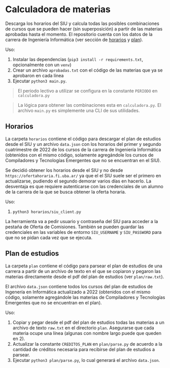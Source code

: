 # Calculadora de materias

Descarga los horarios del SIU y calcula todas las posibles combinaciones de cursos que se pueden hacer (sin superposición) a partir de las materias aprobadas hasta el momento. El repositorio cuenta con los datos de la carrera de Ingeniería Informática (ver sección de [horarios](#horarios) y [plan](#plan-de-estudios)).

Uso:

1. Instalar las dependencias (`pip3 install -r requirements.txt`, opcionalmente con un `venv`)
2. Crear un archivo `aprobadas.txt` con el código de las materias que ya se aprobaron en cada línea
3. Ejecutar `python3 main.py`.

> El periodo lectivo a utilizar se configura en la constante `PERIODO` en `calculadora.py`

> La lógica para obtener las combinaciones esta en `calculadora.py`. El archivo `main.py` es simplemente una CLI de sus utilidades.

## Horarios

La carpeta `horarios` contiene el código para descargar el plan de estudios desde el SIU y un archivo `data.json` con los horarios del primer y segundo cuatrimestre de 2022 de los cursos de la carrera de Ingeniería Informática (obtenidos con el mismo código, solamente agregándole los cursos de Compiladores y Tecnologías Emergentes que no se encuentran en el SIU).

Se decidió obtener los horarios desde el SIU y no desde `https://ofertahoraria.fi.uba.ar/` ya que el el SIU suele ser el primero en actualizarse, pudiendo el segundo demorar varios días en hacerlo. La desventaja es que requiere autenticarse con las credenciales de un alumno de la carrera de la que se busca obtener la oferta horaria.

Uso:

1. `python3 horarios/siu_client.py`

La herramienta va a pedir usuario y contraseña del SIU para acceder a la pestaña de Oferta de Comisiones. También se pueden guardar las credenciales en las variables de entorno `SIU_USERNAME` y `SIU_PASSWORD` para que no se pidan cada vez que se ejecuta.

## Plan de estudios

La carpeta `plan` contiene el código para parsear el plan de estudios de una carrera a partir de un archivo de texto en el que se copiaron y pegaron las materias directamente desde el pdf del plan de estudios (ver `plan/raw.txt`).

El archivo `data.json` contiene todos los cursos del plan de estudios de Ingenería en Informática actualizado a 2022 (obtenidos con el mismo código, solamente agregándole las materias de Compiladores y Tecnologías Emergentes que no se encuentran en el plan).

Uso:

1. Copiar y pegar desde el pdf del plan de estudios todas las materias a un archivo de texto `raw.txt` en el directorio `plan`. Asegurarse que cada materia ocupe una línea (algunas con nombre largo puede que queden en 2).
2. Actualizar la constante `CREDITOS_PLAN` en `plan/parse.py` de acuerdo a la cantidad de créditos necesaria para recibirse del plan de estudios a parsear.
3. Ejecutar `python3 plan/parse.py`, lo cual generará el archivo `data.json`.
